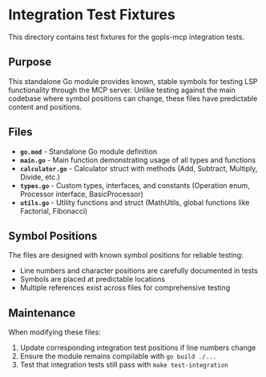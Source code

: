 # Integration Test Fixtures

This directory contains test fixtures for the gopls-mcp integration tests.

## Purpose

This standalone Go module provides known, stable symbols for testing LSP functionality through the MCP server. Unlike testing against the main codebase where symbol positions can change, these files have predictable content and positions.

## Files

- **`go.mod`** - Standalone Go module definition
- **`main.go`** - Main function demonstrating usage of all types and functions
- **`calculator.go`** - Calculator struct with methods (Add, Subtract, Multiply, Divide, etc.)
- **`types.go`** - Custom types, interfaces, and constants (Operation enum, Processor interface, BasicProcessor)
- **`utils.go`** - Utility functions and struct (MathUtils, global functions like Factorial, Fibonacci)

## Symbol Positions

The files are designed with known symbol positions for reliable testing:

- Line numbers and character positions are carefully documented in tests
- Symbols are placed at predictable locations
- Multiple references exist across files for comprehensive testing

## Maintenance

When modifying these files:
1. Update corresponding integration test positions if line numbers change
2. Ensure the module remains compilable with `go build ./...`
3. Test that integration tests still pass with `make test-integration`

